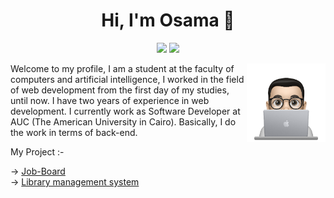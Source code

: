 <h1 align="center">Hi, I'm Osama 👋</h1>
<p align="center">
    <a href="www.linkedin.com/in/0sama-m0/" target="_blank"><img src="https://img.shields.io/badge/linkedin-%230177B5?style=flat&logo=linkedin&logoColor=white"/></a>
    <a href="https://www.instagram.com/osama11565/" target="_blank"><img src="https://img.shields.io/badge/instagram-%23E4415F?style=flat&logo=instagram&logoColor=white"/></a>
  </p>
  
  <img src="https://github.com/OsamaMohammed3332/OsamaMohammed3332/blob/main/profile.png" align="right" width="25%"/>

<p>Welcome to my profile, I am a student at the faculty of computers and artificial intelligence, I worked in the field of web development from the first day of my studies, until now. I have two years of experience in web development. I currently work as Software Developer at AUC (The American University in Cairo). Basically, I do the work in terms of back-end.</p>
<p>My Project :-</p>
  -> <a href="https://osama3332.pythonanywhere.com" target="_blank">Job-Board</a>
  <br>
  -> <a href="https://osama2223.pythonanywhere.com" target="_blank">Library management system</a>
  

